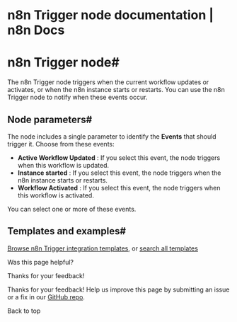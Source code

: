 # n8n Trigger node documentation | n8n Docs

[ ](https://github.com/n8n-io/n8n-docs/edit/main/docs/integrations/builtin/core-nodes/n8n-nodes-base.n8ntrigger.md "Edit this page")

# n8n Trigger node#

The n8n Trigger node triggers when the current workflow updates or activates, or when the n8n instance starts or restarts. You can use the n8n Trigger node to notify when these events occur.

## Node parameters#

The node includes a single parameter to identify the **Events** that should trigger it. Choose from these events:

  * **Active Workflow Updated** : If you select this event, the node triggers when this workflow is updated.
  * **Instance started** : If you select this event, the node triggers when the n8n instance starts or restarts.
  * **Workflow Activated** : If you select this event, the node triggers when this workflow is activated.

You can select one or more of these events.

## Templates and examples#

[Browse n8n Trigger integration templates](https://n8n.io/integrations/n8n-trigger/), or [search all templates](https://n8n.io/workflows/)

Was this page helpful? 

Thanks for your feedback! 

Thanks for your feedback! Help us improve this page by submitting an issue or a fix in our [GitHub repo](https://github.com/n8n-io/n8n-docs). 

Back to top